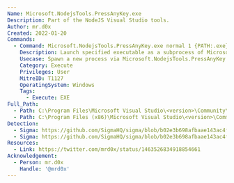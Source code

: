 ```yaml
---
Name: Microsoft.NodejsTools.PressAnyKey.exe
Description: Part of the NodeJS Visual Studio tools.
Author: mr.d0x
Created: 2022-01-20
Commands:
  - Command: Microsoft.NodejsTools.PressAnyKey.exe normal 1 {PATH:.exe}
    Description: Launch specified executable as a subprocess of Microsoft.NodejsTools.PressAnyKey.exe.
    Usecase: Spawn a new process via Microsoft.NodejsTools.PressAnyKey.exe.
    Category: Execute
    Privileges: User
    MitreID: T1127
    OperatingSystem: Windows
    Tags:
      - Execute: EXE
Full_Path:
  - Path: C:\Program Files\Microsoft Visual Studio\<version>\Community\Common7\IDE\Extensions\Microsoft\NodeJsTools\NodeJsTools\Microsoft.NodejsTools.PressAnyKey.exe
  - Path: C:\Program Files (x86)\Microsoft Visual Studio\<version>\Community\Common7\IDE\Extensions\Microsoft\NodeJsTools\NodeJsTools\Microsoft.NodejsTools.PressAnyKey.exe
Detection:
  - Sigma: https://github.com/SigmaHQ/sigma/blob/b02e3b698afbaae143ac4fb36236eb0b41122ed7/rules/windows/process_creation/proc_creation_win_renamed_pressanykey.yml
  - Sigma: https://github.com/SigmaHQ/sigma/blob/b02e3b698afbaae143ac4fb36236eb0b41122ed7/rules/windows/process_creation/proc_creation_win_pressanykey_lolbin_execution.yml
Resources:
  - Link: https://twitter.com/mrd0x/status/1463526834918854661
Acknowledgement:
  - Person: mr.d0x
    Handle: '@mrd0x'
---
```

